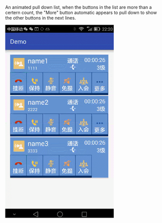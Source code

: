 An animated pull down list, when the buttons in the list are more than a certern count, 
the "More" button automatic appears to pull down to show the other buttons in the next lines. 

![image](https://github.com/hubinjisu/images/blob/master/pullDownList.gif)


